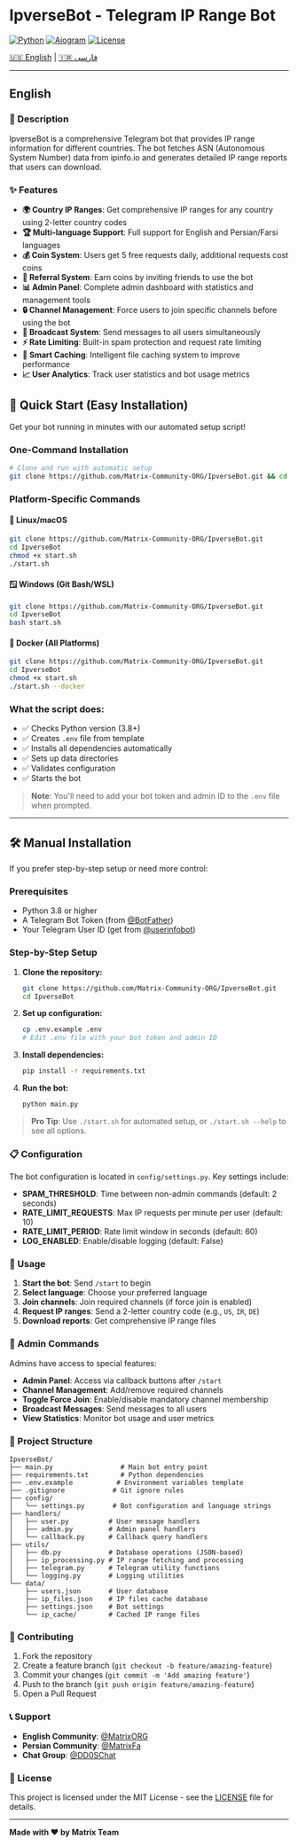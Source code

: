 # IpverseBot - Telegram IP Range Bot

[![Python](https://img.shields.io/badge/Python-3.8+-blue.svg)](https://python.org)
[![Aiogram](https://img.shields.io/badge/aiogram-3.12.0-blue.svg)](https://docs.aiogram.dev/)
[![License](https://img.shields.io/badge/License-MIT-green.svg)](LICENSE)

[🇺🇸 English](#english) | [🇮🇷 فارسی](README-FA.md)

---

## English

### 📖 Description

IpverseBot is a comprehensive Telegram bot that provides IP range information for different countries. The bot fetches ASN (Autonomous System Number) data from ipinfo.io and generates detailed IP range reports that users can download.

### ✨ Features

- **🌍 Country IP Ranges**: Get comprehensive IP ranges for any country using 2-letter country codes
- **🏆 Multi-language Support**: Full support for English and Persian/Farsi languages
- **💰 Coin System**: Users get 5 free requests daily, additional requests cost coins
- **👥 Referral System**: Earn coins by inviting friends to use the bot
- **📊 Admin Panel**: Complete admin dashboard with statistics and management tools
- **🔒 Channel Management**: Force users to join specific channels before using the bot
- **📢 Broadcast System**: Send messages to all users simultaneously
- **⚡ Rate Limiting**: Built-in spam protection and request rate limiting
- **💾 Smart Caching**: Intelligent file caching system to improve performance
- **📈 User Analytics**: Track user statistics and bot usage metrics

## 🚀 Quick Start (Easy Installation)

Get your bot running in minutes with our automated setup script!

### One-Command Installation

```bash
# Clone and run with automatic setup
git clone https://github.com/Matrix-Community-ORG/IpverseBot.git && cd IpverseBot && chmod +x start.sh && ./start.sh
```

### Platform-Specific Commands

#### 🐧 Linux/macOS
```bash
git clone https://github.com/Matrix-Community-ORG/IpverseBot.git
cd IpverseBot
chmod +x start.sh
./start.sh
```

#### 🪟 Windows (Git Bash/WSL)
```bash
git clone https://github.com/Matrix-Community-ORG/IpverseBot.git
cd IpverseBot
bash start.sh
```

#### 🐳 Docker (All Platforms)
```bash
git clone https://github.com/Matrix-Community-ORG/IpverseBot.git
cd IpverseBot
chmod +x start.sh
./start.sh --docker
```

### What the script does:
- ✅ Checks Python version (3.8+)
- ✅ Creates `.env` file from template
- ✅ Installs all dependencies automatically
- ✅ Sets up data directories
- ✅ Validates configuration
- ✅ Starts the bot

> **Note**: You'll need to add your bot token and admin ID to the `.env` file when prompted.

---

## 🛠️ Manual Installation

If you prefer step-by-step setup or need more control:

### Prerequisites

- Python 3.8 or higher
- A Telegram Bot Token (from [@BotFather](https://t.me/BotFather))
- Your Telegram User ID (get from [@userinfobot](https://t.me/userinfobot))

### Step-by-Step Setup

1. **Clone the repository:**
   ```bash
   git clone https://github.com/Matrix-Community-ORG/IpverseBot.git
   cd IpverseBot
   ```

2. **Set up configuration:**
   ```bash
   cp .env.example .env
   # Edit .env file with your bot token and admin ID
   ```

3. **Install dependencies:**
   ```bash
   pip install -r requirements.txt
   ```

4. **Run the bot:**
   ```bash
   python main.py
   ```

> **Pro Tip**: Use `./start.sh` for automated setup, or `./start.sh --help` to see all options.

### 📋 Configuration

The bot configuration is located in `config/settings.py`. Key settings include:

- **SPAM_THRESHOLD**: Time between non-admin commands (default: 2 seconds)
- **RATE_LIMIT_REQUESTS**: Max IP requests per minute per user (default: 10)
- **RATE_LIMIT_PERIOD**: Rate limit window in seconds (default: 60)
- **LOG_ENABLED**: Enable/disable logging (default: False)

### 🎯 Usage

1. **Start the bot**: Send `/start` to begin
2. **Select language**: Choose your preferred language
3. **Join channels**: Join required channels (if force join is enabled)
4. **Request IP ranges**: Send a 2-letter country code (e.g., `US`, `IR`, `DE`)
5. **Download reports**: Get comprehensive IP range files

### 🔧 Admin Commands

Admins have access to special features:

- **Admin Panel**: Access via callback buttons after `/start`
- **Channel Management**: Add/remove required channels
- **Toggle Force Join**: Enable/disable mandatory channel membership
- **Broadcast Messages**: Send messages to all users
- **View Statistics**: Monitor bot usage and user metrics

### 📁 Project Structure

```
IpverseBot/
├── main.py                 # Main bot entry point
├── requirements.txt        # Python dependencies
├── .env.example           # Environment variables template
├── .gitignore            # Git ignore rules
├── config/
│   └── settings.py       # Bot configuration and language strings
├── handlers/
│   ├── user.py          # User message handlers
│   ├── admin.py         # Admin panel handlers
│   └── callback.py      # Callback query handlers
├── utils/
│   ├── db.py            # Database operations (JSON-based)
│   ├── ip_processing.py # IP range fetching and processing
│   ├── telegram.py      # Telegram utility functions
│   └── logging.py       # Logging utilities
└── data/
    ├── users.json       # User database
    ├── ip_files.json    # IP files cache database
    ├── settings.json    # Bot settings
    └── ip_cache/        # Cached IP range files
```

### 🤝 Contributing

1. Fork the repository
2. Create a feature branch (`git checkout -b feature/amazing-feature`)
3. Commit your changes (`git commit -m 'Add amazing feature'`)
4. Push to the branch (`git push origin feature/amazing-feature`)
5. Open a Pull Request

### 📞 Support

- **English Community**: [@MatrixORG](https://t.me/MatrixORG)
- **Persian Community**: [@MatrixFa](https://t.me/MatrixFa)
- **Chat Group**: [@DD0SChat](https://t.me/DD0SChat)

### 📄 License

This project is licensed under the MIT License - see the [LICENSE](LICENSE) file for details.

---

**Made with ❤️ by Matrix Team**
